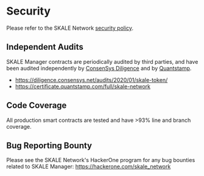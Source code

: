  <!-- SPDX-License-Identifier: (AGPL-3.0-only OR CC-BY-4.0) -->

# Security

Please refer to the SKALE Network [security policy](https://skale.network/security).

## Independent Audits

SKALE Manager contracts are periodically audited by third parties, and have been audited independently by [ConsenSys Diligence](https://diligence.consensys.net/) and by [Quantstamp](https://www.quantstamp.com).

-   <https://diligence.consensys.net/audits/2020/01/skale-token/>
-   <https://certificate.quantstamp.com/full/skale-network>

## Code Coverage

All production smart contracts are tested and have >93% line and branch coverage.

## Bug Reporting Bounty

Please see the SKALE Network's HackerOne program for any bug bounties related to SKALE Manager: <https://hackerone.com/skale_network>
